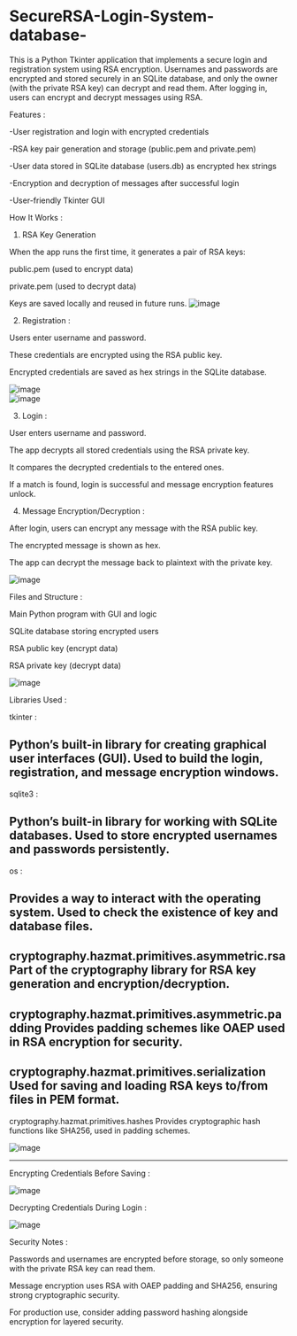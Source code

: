 # SecureRSA-Login-System-database-
This is a Python Tkinter application that implements a secure login and registration system using RSA encryption. Usernames and passwords are encrypted and stored securely in an SQLite database, and only the owner (with the private RSA key) can decrypt and read them. After logging in, users can encrypt and decrypt messages using RSA.

Features : 

-User registration and login with encrypted credentials

-RSA key pair generation and storage (public.pem and private.pem)

-User data stored in SQLite database (users.db) as encrypted hex strings

-Encryption and decryption of messages after successful login

-User-friendly Tkinter GUI


How It Works :

1. RSA Key Generation

When the app runs the first time, it generates a pair of RSA keys:

public.pem (used to encrypt data)

private.pem (used to decrypt data)



Keys are saved locally and reused in future runs.
![image](https://github.com/user-attachments/assets/9445bd2d-e75f-4809-bf8c-c4491f3ddfee)




2. Registration :
   
Users enter username and password.

These credentials are encrypted using the RSA public key.

Encrypted credentials are saved as hex strings in the SQLite database.

![image](https://github.com/user-attachments/assets/c68795f0-2199-4a80-b795-0080b7bf841b)  
![image](https://github.com/user-attachments/assets/cb403b31-fd54-4cea-9600-1966233b1ee9)


3. Login :
   
User enters username and password.

The app decrypts all stored credentials using the RSA private key.

It compares the decrypted credentials to the entered ones.

If a match is found, login is successful and message encryption features unlock.


4. Message Encryption/Decryption :
   
After login, users can encrypt any message with the RSA public key.

The encrypted message is shown as hex.

The app can decrypt the message back to plaintext with the private key.

![image](https://github.com/user-attachments/assets/674ae7f9-eef6-4a27-8af7-1f3fc9d7d7d2)



Files and Structure :

Main Python program with GUI and logic

SQLite database storing encrypted users

RSA public key (encrypt data)

RSA private key (decrypt data)

![image](https://github.com/user-attachments/assets/442f21ad-44a2-4c16-90a7-280d118b83b2)



Libraries Used :

tkinter :

Python’s built-in library for creating graphical user interfaces (GUI).
Used to build the login, registration, and message encryption windows.
---------------------------------------------------------------------------
sqlite3 :

Python’s built-in library for working with SQLite databases.
Used to store encrypted usernames and passwords persistently.
---------------------------------------------------------------------------
os :

Provides a way to interact with the operating system.
Used to check the existence of key and database files.
---------------------------------------------------------------------------
cryptography.hazmat.primitives.asymmetric.rsa
Part of the cryptography library for RSA key generation and encryption/decryption.
-------------------------------------------------------------------------------------
cryptography.hazmat.primitives.asymmetric.padding
Provides padding schemes like OAEP used in RSA encryption for security.
-------------------------------------------------------------------------------------
cryptography.hazmat.primitives.serialization
Used for saving and loading RSA keys to/from files in PEM format.
-------------------------------------------------------------------------------------
cryptography.hazmat.primitives.hashes
Provides cryptographic hash functions like SHA256, used in padding schemes.

![image](https://github.com/user-attachments/assets/d82cc810-afd3-4c22-bee9-7c781fcf4c09)


-------------------------------------------------------------------------------------






Encrypting Credentials Before Saving :        

![image](https://github.com/user-attachments/assets/cf7a8cd8-12b5-457e-9660-0bc8948877aa)    

Decrypting Credentials During Login :

![image](https://github.com/user-attachments/assets/6bd7ad0f-cf65-42aa-a10e-18f8fb9e44a6)

Security Notes :

Passwords and usernames are encrypted before storage, so only someone with the private RSA key can read them.

Message encryption uses RSA with OAEP padding and SHA256, ensuring strong cryptographic security.

For production use, consider adding password hashing alongside encryption for layered security.





